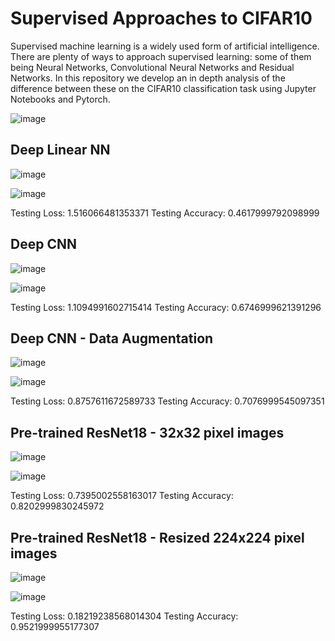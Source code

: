# Supervised Approaches to CIFAR10
Supervised machine learning is a widely used form of artificial intelligence. There are plenty of ways to approach supervised learning: some of them being Neural Networks, Convolutional Neural Networks and Residual Networks. In this repository we develop an in depth analysis of the difference between these on the CIFAR10 classification task using Jupyter Notebooks and Pytorch.

![image](https://github.com/M4mbo/Supervised_Approaches_to_CIFAR10/assets/115642529/e5f902d9-c636-4373-9431-8a50057a1218)

## Deep Linear NN

![image](https://github.com/m4mbo/supervised-cifar10/assets/115642529/39a2aaa6-af13-4751-87ee-d8a3582a4fd8)

![image](https://github.com/m4mbo/supervised-cifar10/assets/115642529/bc32060b-7f07-412c-a6e8-a8a13f8a9b17)


Testing Loss: 1.516066481353371
Testing Accuracy: 0.4617999792098999

## Deep CNN

![image](https://github.com/m4mbo/supervised-cifar10/assets/115642529/c92658cc-9af6-4e56-8329-4b9bcb5930cd)

![image](https://github.com/m4mbo/supervised-cifar10/assets/115642529/4719cee4-b118-4e50-a523-34c0304367fd)

Testing Loss: 1.1094991602715414
Testing Accuracy: 0.6746999621391296

## Deep CNN - Data Augmentation

![image](https://github.com/m4mbo/supervised-cifar10/assets/115642529/7f010f95-e31f-4fb8-bf7d-6c9240e9ce3c)

![image](https://github.com/m4mbo/supervised-cifar10/assets/115642529/6020b606-9952-489b-92b5-80fad29d2d9c)

Testing Loss: 0.8757611672589733
Testing Accuracy: 0.7076999545097351

## Pre-trained ResNet18 - 32x32 pixel images

![image](https://github.com/m4mbo/supervised-cifar10/assets/115642529/853ebebf-68a5-4d2f-952a-62616980d8e2)

![image](https://github.com/m4mbo/supervised-cifar10/assets/115642529/90ca2dd1-7b7e-4677-aba0-2ce14ae9b56d)

Testing Loss: 0.7395002558163017
Testing Accuracy: 0.8202999830245972

## Pre-trained ResNet18 - Resized 224x224 pixel images

![image](https://github.com/m4mbo/supervised-cifar10/assets/115642529/11d4d35a-303a-4dfc-ae15-8203dcd20922)

![image](https://github.com/m4mbo/supervised-cifar10/assets/115642529/9c25b281-e898-4b75-8d48-358ae367021c)

Testing Loss: 0.18219238568014304
Testing Accuracy: 0.9521999955177307




